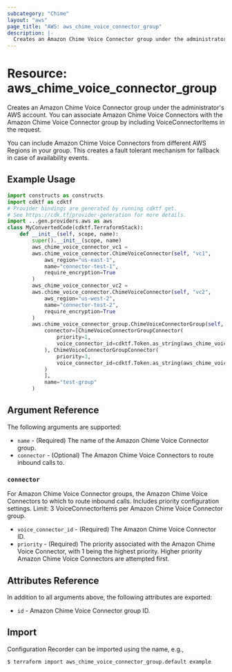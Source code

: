 ```yaml
---
subcategory: "Chime"
layout: "aws"
page_title: "AWS: aws_chime_voice_connector_group"
description: |-
  Creates an Amazon Chime Voice Connector group under the administrator's AWS account.
---
```


# Resource: aws_chime_voice_connector_group

Creates an Amazon Chime Voice Connector group under the administrator's AWS account. You can associate Amazon Chime Voice Connectors with the Amazon Chime Voice Connector group by including VoiceConnectorItems in the request.

You can include Amazon Chime Voice Connectors from different AWS Regions in your group. This creates a fault tolerant mechanism for fallback in case of availability events.

## Example Usage

```python
import constructs as constructs
import cdktf as cdktf
# Provider bindings are generated by running cdktf get.
# See https://cdk.tf/provider-generation for more details.
import ...gen.providers.aws as aws
class MyConvertedCode(cdktf.TerraformStack):
    def __init__(self, scope, name):
        super().__init__(scope, name)
        aws_chime_voice_connector_vc1 =
        aws.chime_voice_connector.ChimeVoiceConnector(self, "vc1",
            aws_region="us-east-1",
            name="connector-test-1",
            require_encryption=True
        )
        aws_chime_voice_connector_vc2 =
        aws.chime_voice_connector.ChimeVoiceConnector(self, "vc2",
            aws_region="us-west-2",
            name="connector-test-2",
            require_encryption=True
        )
        aws.chime_voice_connector_group.ChimeVoiceConnectorGroup(self, "group",
            connector=[ChimeVoiceConnectorGroupConnector(
                priority=1,
                voice_connector_id=cdktf.Token.as_string(aws_chime_voice_connector_vc1.id)
            ), ChimeVoiceConnectorGroupConnector(
                priority=3,
                voice_connector_id=cdktf.Token.as_string(aws_chime_voice_connector_vc2.id)
            )
            ],
            name="test-group"
        )
```

## Argument Reference

The following arguments are supported:

* `name` - (Required) The name of the Amazon Chime Voice Connector group.
* `connector` - (Optional) The Amazon Chime Voice Connectors to route inbound calls to.

### `connector`

For Amazon Chime Voice Connector groups, the Amazon Chime Voice Connectors to which to route inbound calls. Includes priority configuration settings. Limit: 3 VoiceConnectorItems per Amazon Chime Voice Connector group.

* `voice_connector_id` - (Required) The Amazon Chime Voice Connector ID.
* `priority` - (Required) The priority associated with the Amazon Chime Voice Connector, with 1 being the highest priority. Higher priority Amazon Chime Voice Connectors are attempted first.

## Attributes Reference

In addition to all arguments above, the following attributes are exported:

* `id` - Amazon Chime Voice Connector group ID.

## Import

Configuration Recorder can be imported using the name, e.g.,

```
$ terraform import aws_chime_voice_connector_group.default example
```

<!-- cache-key: cdktf-0.17.0-pre.15 input-1d66a1be92b489cf5eaa27e3163520102a7131df732d89f7726d4f87db3cc674 -->